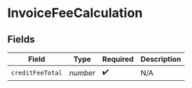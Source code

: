 # InvoiceFeeCalculation


## Fields

| Field              | Type               | Required           | Description        |
| ------------------ | ------------------ | ------------------ | ------------------ |
| `creditFeeTotal`   | *number*           | :heavy_check_mark: | N/A                |